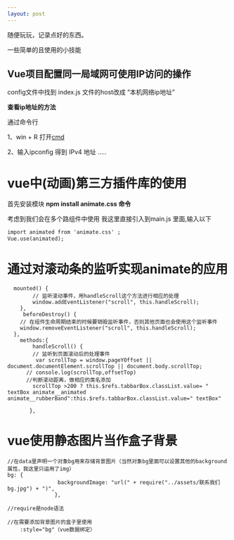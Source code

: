 ```yaml
---
layout: post
---
```

随便玩玩，记录点好的东西。

一些简单的且使用的小技能

## Vue项目配置同一局域网可使用IP访问的操作

config文件中找到 index.js 文件的host改成 “本机网络ip地址”

**查看ip地址的方法**

 通过命令行

1、win + R 打开[cmd](https://so.csdn.net/so/search?q=cmd&spm=1001.2101.3001.7020)

2、输入ipconfig   得到 IPv4 地址 .....

# vue中(动画)第三方插件库的使用

首先安装模块
**npm install animate.css 命令**

考虑到我们会在多个路组件中使用 我这里直接引入到main.js 里面,输入以下

```html
import animated from 'animate.css' ;
Vue.use(animated);
```

# 通过对滚动条的监听实现animate的应用

```vue
  mounted() {
        // 监听滚动事件，用handleScroll这个方法进行相应的处理
        window.addEventListener("scroll", this.handleScroll);
    },
     beforeDestroy() {
    // 在组件生命周期结束的时候要销毁监听事件，否则其他页面也会使用这个监听事件
    window.removeEventListener("scroll", this.handleScroll);
  },
    methods:{
        handleScroll() {
  		// 监听到页面滚动后的处理事件
    	 var scrollTop = window.pageYOffset || document.documentElement.scrollTop || document.body.scrollTop;
      // console.log(scrollTop,offsetTop)
      //判断滚动距离，做相应的类名添加
        scrollTop >200 ? this.$refs.tabbarBox.classList.value= " textBox animate__animated animate__rubberBand":this.$refs.tabbarBox.classList.value=" textBox"
       
       },
```

# vue使用静态图片当作盒子背景

```vue-js
//在data里声明一个对象bg用来存储背景图片（当然对象bg里面可以设置其他的background属性，我这里只运用了img）
bg: {
                backgroundImage: "url(" + require("../assets/联系我们bg.jpg") + ")",
               },
               
//require是node语法
```

```
//在需要添加背景图片的盒子里使用
	:style="bg"（vue数据绑定）
```

